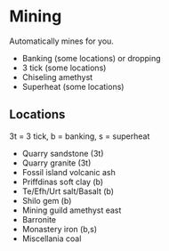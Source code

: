# Mining

Automatically mines for you.

* Banking (some locations) or dropping
* 3 tick (some locations)
* Chiseling amethyst
* Superheat (some locations)

## Locations

3t = 3 tick, b = banking, s = superheat

* Quarry sandstone (3t)
* Quarry granite (3t)
* Fossil island volcanic ash
* Priffdinas soft clay (b)
* Te/Efh/Urt salt/Basalt (b)
* Shilo gem (b)
* Mining guild amethyst east
* Barronite
* Monastery iron (b,s)
* Miscellania coal
